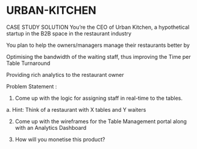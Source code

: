 # URBAN-KITCHEN
CASE STUDY SOLUTION
You’re the CEO of Urban Kitchen, a hypothetical startup in the B2B space in the restaurant industry

You plan to help the owners/managers manage their restaurants better by

Optimising the bandwidth of the waiting staff, thus improving the Time per Table Turnaround

Providing rich analytics to the restaurant owner

Problem Statement :

1. Come up with the logic for assigning staff in real-time to the tables.

a. Hint: Think of a restaurant with X tables and Y waiters

2. Come up with the wireframes for the Table Management portal along with an Analytics Dashboard

3. How will you monetise this product?
